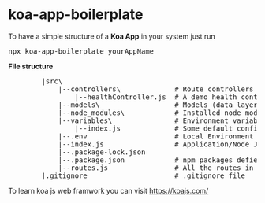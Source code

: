 # koa-app-boilerplate

To have a simple structure of a <b>Koa App</b> in your system just run
<pre>npx koa-app-boilerplate yourAppName</pre>
<p><b>File structure </b></p>
<pre>
        |src\
            |--controllers\             # Route controllers (controller layer)
                |--healthController.js  # A demo health controller file
            |--models\                  # Models (data layer)
            |--node_modules\            # Installed node modules
            |--variables\               # Environment variables and configuration related things
                |--index.js             # Some default configuration or related variables
            |--.env                     # Local Environment variables 
            |--index.js                 # Application/Node Js server
            |--.package-lock.json
            |--.package.json            # npm packages defiend here
            |--routes.js                # All the routes in this server
        |.gitignore                     # .gitignore file
</pre>
<p>To learn koa js web framwork you can visit <a href="https://koajs.com/" target="_blank">https://koajs.com/</a></p>
